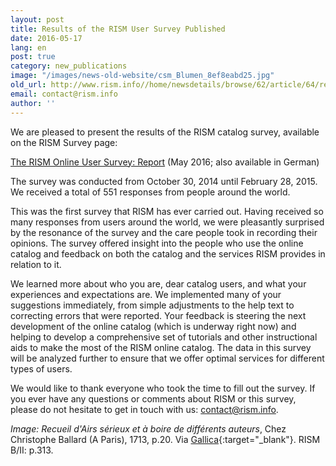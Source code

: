 ```yaml
---
layout: post
title: Results of the RISM User Survey Published
date: 2016-05-17
lang: en
post: true
category: new_publications
image: "/images/news-old-website/csm_Blumen_8ef8eabd25.jpg"
old_url: http://www.rism.info//home/newsdetails/browse/62/article/64/results-of-the-rism-user-survey-published.html
email: contact@rism.info
author: ''
---
```


We are pleased to present the results of the RISM catalog survey, available on the RISM Survey page:

[The RISM Online User Survey: Report](/community/survey.html#c3127) (May 2016; also available in German)

The survey was conducted from October 30, 2014 until February 28, 2015. We received a total of 551 responses from people around the world.

This was the first survey that RISM has ever carried out. Having received so many responses from users around the world, we were pleasantly surprised by the resonance of the survey and the care people took in recording their opinions. The survey offered insight into the people who use the online catalog and feedback on both the catalog and the services RISM provides in relation to it.

We learned more about who you are, dear catalog users, and what your experiences and expectations are. We implemented many of your suggestions immediately, from simple adjustments to the help text to correcting errors that were reported. Your feedback is steering the next development of the online catalog (which is underway right now) and helping to develop a comprehensive set of tutorials and other instructional aids to make the most of the RISM online catalog. The data in this survey will be analyzed further to ensure that we offer optimal services for different types of users.

We would like to thank everyone who took the time to fill out the survey. If you ever have any questions or comments about RISM or this survey, please do not hesitate to get in touch with us: [contact@rism.info](mailto:contact@rism.info).

_Image: Recueil d'Airs sérieux et à boire de différents auteurs_, Chez Christophe Ballard (A Paris), 1713, p.20. Via [Gallica](http://gallica.bnf.fr/ark:/12148/bpt6k856381j#){:target="_blank"}. RISM B/II: p.313.


